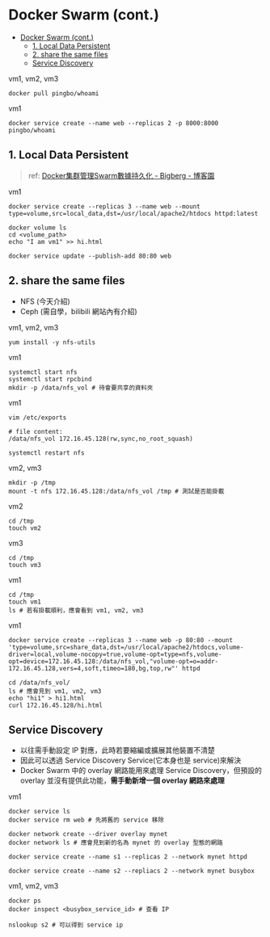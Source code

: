 # Docker Swarm (cont.)

- [Docker Swarm (cont.)](#docker-swarm-cont)
  - [1. Local Data Persistent](#1-local-data-persistent)
  - [2. share the same files](#2-share-the-same-files)
  - [Service Discovery](#service-discovery)

vm1, vm2, vm3
```
docker pull pingbo/whoami
```

vm1
```
docker service create --name web --replicas 2 -p 8000:8000 pingbo/whoami
```

## 1. Local Data Persistent

> ref: [Docker集群管理Swarm數據持久化 - Bigberg - 博客園](https://www.cnblogs.com/bigberg/p/8795265.html)

vm1
```
docker service create --replicas 3 --name web --mount type=volume,src=local_data,dst=/usr/local/apache2/htdocs httpd:latest

docker volume ls
cd <volume_path>
echo "I am vm1" >> hi.html

docker service update --publish-add 80:80 web
```

## 2. share the same files

- NFS (今天介紹)
- Ceph (需自學，bilibili 網站內有介紹)

vm1, vm2, vm3
```
yum install -y nfs-utils
```

vm1
```
systemctl start nfs
systemctl start rpcbind
mkdir -p /data/nfs_vol # 待會要共享的資料夾
```

vm1
```
vim /etc/exports

# file content:
/data/nfs_vol 172.16.45.128(rw,sync,no_root_squash)

systemctl restart nfs
```

vm2, vm3
```
mkdir -p /tmp
mount -t nfs 172.16.45.128:/data/nfs_vol /tmp # 測試是否能掛載
```

vm2
```
cd /tmp
touch vm2
```

vm3
```
cd /tmp
touch vm3
```

vm1
```
cd /tmp
touch vm1
ls # 若有掛載順利，應會看到 vm1, vm2, vm3
```

vm1
```
docker service create --replicas 3 --name web -p 80:80 --mount 'type=volume,src=share_data,dst=/usr/local/apache2/htdocs,volume-driver=local,volume-nocopy=true,volume-opt=type=nfs,volume-opt=device=172.16.45.128:/data/nfs_vol,"volume-opt=o=addr-172.16.45.128,vers=4,soft,timeo=180,bg,top,rw"' httpd

cd /data/nfs_vol/
ls # 應會見到 vm1, vm2, vm3
echo "hi1" > hi1.html
curl 172.16.45.128/hi.html
```

## Service Discovery

- 以往需手動設定 IP 對應，此時若要縮編或擴展其他裝置不清楚
- 因此可以透過 Service Discovery Service(它本身也是 service)來解決
- Docker Swarm 中的 overlay 網路能用來處理 Service Discovery，但預設的 overlay 並沒有提供此功能，**需手動新增一個 overlay 網路來處理**

vm1
```
docker service ls
docker service rm web # 先將舊的 service 移除

docker network create --driver overlay mynet
docker network ls # 應會見到新的名為 mynet 的 overlay 型態的網路

docker service create --name s1 --replicas 2 --network mynet httpd

docker service create --name s2 --repliacs 2 --network mynet busybox
```

vm1, vm2, vm3
```
docker ps
docker inspect <busybox_service_id> # 查看 IP

nslookup s2 # 可以得到 service ip
```